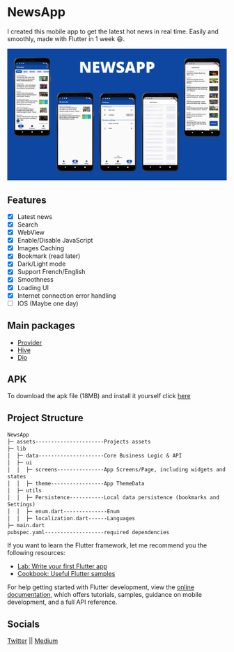 # NewsApp

I created this mobile app to get the latest hot news in real time. Easily and smoothly, made with Flutter in 1 week 😄.

<img src="./brand.jpg" />


## Features

- [x] Latest news
- [x] Search
- [x] WebView
- [x] Enable/Disable JavaScript
- [x] Images Caching
- [x] Bookmark (read later)
- [x] Dark/Light mode
- [x] Support French/English
- [x] Smoothness
- [x] Loading UI
- [x] Internet connection error handling
- [ ] IOS (Maybe one day)

## Main packages

- [Provider](https://github.com/rrousselGit/provider)
- [Hive](https://github.com/hivedb/hive)
- [Dio](https://github.com/flutterchina/dio)

## APK

To download the apk file (18MB) and install it yourself click [here]()

## Project Structure

```text
NewsApp
├─ assets----------------------Projects assets
├─ lib                  
│  ├─ data---------------------Core Business Logic & API
│  ├─ ui
│  │  ├─ screens---------------App Screens/Page, including widgets and states
│  │  ├─ theme-----------------App ThemeData
│  ├─ utils
│  │  ├─ Persistence-----------Local data persistence (bookmarks and Settings)
│  │  ├─ enum.dart--------------Enum
│  │  ├─ localization.dart------Languages 
├─ main.dart
pubspec.yaml-------------------required dependencies
```

If you want to learn the Flutter framework, let me recommend you the following resources:

- [Lab: Write your first Flutter app](https://docs.flutter.dev/get-started/codelab)
- [Cookbook: Useful Flutter samples](https://docs.flutter.dev/cookbook)

For help getting started with Flutter development, view the
[online documentation](https://docs.flutter.dev/), which offers tutorials,
samples, guidance on mobile development, and a full API reference.

## Socials

[Twitter](https://twitter.com/jotterkn) || [Medium](https://medium.com/@jotterkain)
